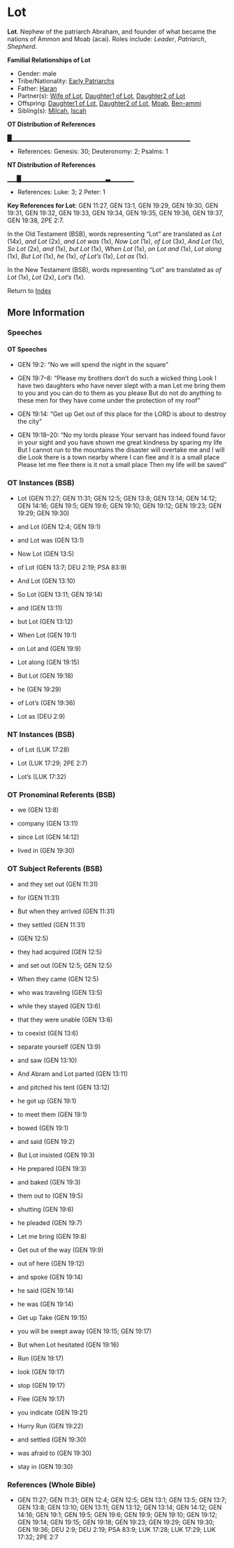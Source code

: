 # Lot
**Lot**. 
Nephew of the patriarch Abraham, and founder of what became the nations of Ammon and Moab (acai). 
Roles include: 
_Leader_, _Patriarch_, _Shepherd_. 




**Familial Relationships of Lot**


* Gender: male
* Tribe/Nationality: [Early Patriarchs](../../../groups/md/acai/Earlypatriarchs.md)
* Father: [Haran](Haran.md)
* Partner(s): [Wife of Lot](WifeOfLot.md), [Daughter1 of Lot](Daughter1OfLot.md), [Daughter2 of Lot](Daughter2OfLot.md)
* Offspring: [Daughter1 of Lot](Daughter1OfLot.md), [Daughter2 of Lot](Daughter2OfLot.md), [Moab](Moab.md), [Ben-ammi](Ben-ammi.md)
* Sibling(s): [Milcah](Milcah.md), [Iscah](Iscah.md)


**OT Distribution of References**

█▁▁▁▁▁▁▁▁▁▁▁▁▁▁▁▁▁▁▁▁▁▁▁▁▁▁▁▁▁▁▁▁▁▁▁▁▁▁
* References: Genesis: 30; Deuteronomy: 2; Psalms: 1

**NT Distribution of References**

▁▁█▁▁▁▁▁▁▁▁▁▁▁▁▁▁▁▁▁▁▃▁▁▁▁▁
* References: Luke: 3; 2 Peter: 1



**Key References for Lot**: 
GEN 11:27, GEN 13:1, GEN 19:29, GEN 19:30, GEN 19:31, GEN 19:32, GEN 19:33, GEN 19:34, GEN 19:35, GEN 19:36, GEN 19:37, GEN 19:38, 2PE 2:7. 


In the Old Testament (BSB), words representing “Lot” are translated as 
*Lot* (14x), *and Lot* (2x), *and Lot was* (1x), *Now Lot* (1x), *of Lot* (3x), *And Lot* (1x), *So Lot* (2x), *and* (1x), *but Lot* (1x), *When Lot* (1x), *on Lot and* (1x), *Lot along* (1x), *But Lot* (1x), *he* (1x), *of Lot’s* (1x), *Lot as* (1x). 


In the New Testament (BSB), words representing “Lot” are translated as 
*of Lot* (1x), *Lot* (2x), *Lot’s* (1x). 


Return to [Index](00-Index.md)

## More Information

### Speeches

#### OT Speeches

* GEN 19:2: “No we will spend the night in the square”

* GEN 19:7–8: “Please my brothers don’t do such a wicked thing Look I have two daughters who have never slept with a man Let me bring them to you and you can do to them as you please But do not do anything to these men for they have come under the protection of my roof”

* GEN 19:14: “Get up Get out of this place for the LORD is about to destroy the city”

* GEN 19:18–20: “No my lords please Your servant has indeed found favor in your sight and you have shown me great kindness by sparing my life But I cannot run to the mountains the disaster will overtake me and I will die Look there is a town nearby where I can flee and it is a small place Please let me flee there is it not a small place Then my life will be saved”

### OT Instances (BSB)

* Lot (GEN 11:27; GEN 11:31; GEN 12:5; GEN 13:8; GEN 13:14; GEN 14:12; GEN 14:16; GEN 19:5; GEN 19:6; GEN 19:10; GEN 19:12; GEN 19:23; GEN 19:29; GEN 19:30)

* and Lot (GEN 12:4; GEN 19:1)

* and Lot was (GEN 13:1)

* Now Lot (GEN 13:5)

* of Lot (GEN 13:7; DEU 2:19; PSA 83:9)

* And Lot (GEN 13:10)

* So Lot (GEN 13:11; GEN 19:14)

* and (GEN 13:11)

* but Lot (GEN 13:12)

* When Lot (GEN 19:1)

* on Lot and (GEN 19:9)

* Lot along (GEN 19:15)

* But Lot (GEN 19:18)

* he (GEN 19:29)

* of Lot’s (GEN 19:36)

* Lot as (DEU 2:9)



### NT Instances (BSB)

* of Lot (LUK 17:28)

* Lot (LUK 17:29; 2PE 2:7)

* Lot’s (LUK 17:32)



### OT Pronominal Referents (BSB)

* we (GEN 13:8)

* company (GEN 13:11)

* since Lot (GEN 14:12)

* lived in (GEN 19:30)



### OT Subject Referents (BSB)

* and they set out (GEN 11:31)

* for (GEN 11:31)

* But when they arrived (GEN 11:31)

* they settled (GEN 11:31)

*  (GEN 12:5)

* they had acquired (GEN 12:5)

* and set out (GEN 12:5; GEN 12:5)

* When they came (GEN 12:5)

* who was traveling (GEN 13:5)

* while they stayed (GEN 13:6)

* that they were unable (GEN 13:6)

* to coexist (GEN 13:6)

* separate yourself (GEN 13:9)

* and saw (GEN 13:10)

* And Abram and Lot parted (GEN 13:11)

* and pitched his tent (GEN 13:12)

* he got up (GEN 19:1)

* to meet them (GEN 19:1)

* bowed (GEN 19:1)

* and said (GEN 19:2)

* But Lot insisted (GEN 19:3)

* He prepared (GEN 19:3)

* and baked (GEN 19:3)

* them out to (GEN 19:5)

* shutting (GEN 19:6)

* he pleaded (GEN 19:7)

* Let me bring (GEN 19:8)

* Get out of the way (GEN 19:9)

* out of here (GEN 19:12)

* and spoke (GEN 19:14)

* he said (GEN 19:14)

* he was (GEN 19:14)

* Get up Take (GEN 19:15)

* you will be swept away (GEN 19:15; GEN 19:17)

* But when Lot hesitated (GEN 19:16)

* Run (GEN 19:17)

* look (GEN 19:17)

* stop (GEN 19:17)

* Flee (GEN 19:17)

* you indicate (GEN 19:21)

* Hurry Run (GEN 19:22)

* and settled (GEN 19:30)

* was afraid to (GEN 19:30)

* stay in (GEN 19:30)



### References (Whole Bible)

* GEN 11:27; GEN 11:31; GEN 12:4; GEN 12:5; GEN 13:1; GEN 13:5; GEN 13:7; GEN 13:8; GEN 13:10; GEN 13:11; GEN 13:12; GEN 13:14; GEN 14:12; GEN 14:16; GEN 19:1; GEN 19:5; GEN 19:6; GEN 19:9; GEN 19:10; GEN 19:12; GEN 19:14; GEN 19:15; GEN 19:18; GEN 19:23; GEN 19:29; GEN 19:30; GEN 19:36; DEU 2:9; DEU 2:19; PSA 83:9; LUK 17:28; LUK 17:29; LUK 17:32; 2PE 2:7



